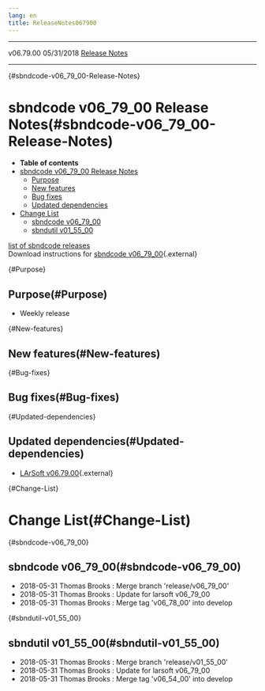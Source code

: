 ```yaml
---
lang: en
title: ReleaseNotes067900
---
```


  ----------- ------------ -- -- ------------------------------------------------------
  v06.79.00   05/31/2018         [Release Notes](ReleaseNotes067900.html)
  ----------- ------------ -- -- ------------------------------------------------------

{#sbndcode-v06_79_00-Release-Notes}

sbndcode v06\_79\_00 Release Notes(#sbndcode-v06_79_00-Release-Notes)
======================================================================================

-   **Table of contents**
-   [sbndcode v06\_79\_00 Release
    Notes](#sbndcode-v06_79_00-Release-Notes)
    -   [Purpose](#Purpose)
    -   [New features](#New-features)
    -   [Bug fixes](#Bug-fixes)
    -   [Updated dependencies](#Updated-dependencies)
-   [Change List](#Change-List)
    -   [sbndcode v06\_79\_00](#sbndcode-v06_79_00)
    -   [sbndutil v01\_55\_00](#sbndutil-v01_55_00)

[list of sbndcode
releases](List_of_SBND_code_releases.html)\
Download instructions for [sbndcode
v06\_79\_00](http://scisoft.fnal.gov/scisoft/bundles/sbnd/v06_79_00/sbndcode-v06_79_00.html){.external}

{#Purpose}

Purpose(#Purpose)
----------------------------------

-   Weekly release

{#New-features}

New features(#New-features)
--------------------------------------------

{#Bug-fixes}

Bug fixes(#Bug-fixes)
--------------------------------------

{#Updated-dependencies}

Updated dependencies(#Updated-dependencies)
------------------------------------------------------------

-   [LArSoft
    v06.79.00](https://cdcvs.fnal.gov/redmine/projects/larsoft/wiki/ReleaseNotes067900){.external}

{#Change-List}

Change List(#Change-List)
==========================================

{#sbndcode-v06_79_00}

sbndcode v06\_79\_00(#sbndcode-v06_79_00)
----------------------------------------------------------

-   2018-05-31 Thomas Brooks : Merge branch \'release/v06\_79\_00\'
-   2018-05-31 Thomas Brooks : Update for larsoft v06\_79\_00
-   2018-05-31 Thomas Brooks : Merge tag \'v06\_78\_00\' into develop

{#sbndutil-v01_55_00}

sbndutil v01\_55\_00(#sbndutil-v01_55_00)
----------------------------------------------------------

-   2018-05-31 Thomas Brooks : Merge branch \'release/v01\_55\_00\'
-   2018-05-31 Thomas Brooks : Update for larsoft v06\_79\_00
-   2018-05-31 Thomas Brooks : Merge tag \'v06\_54\_00\' into develop
